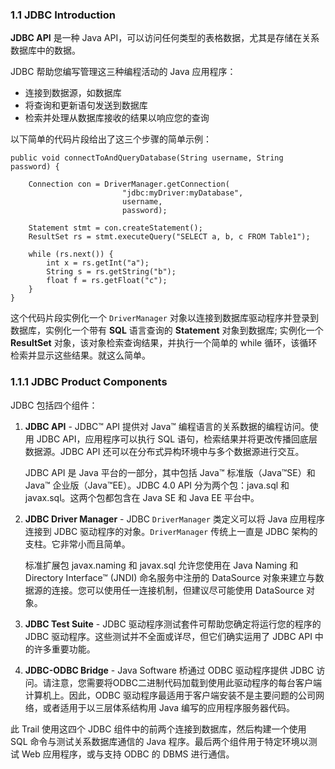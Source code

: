 ### 1.1 JDBC Introduction
**JDBC API** 是一种 Java API，可以访问任何类型的表格数据，尤其是存储在关系数据库中的数据。

JDBC 帮助您编写管理这三种编程活动的 Java 应用程序：

- 连接到数据源，如数据库
- 将查询和更新语句发送到数据库
- 检索并处理从数据库接收的结果以响应您的查询

以下简单的代码片段给出了这三个步骤的简单示例：

```
public void connectToAndQueryDatabase(String username, String password) {

    Connection con = DriverManager.getConnection(
                         "jdbc:myDriver:myDatabase",
                         username,
                         password);

    Statement stmt = con.createStatement();
    ResultSet rs = stmt.executeQuery("SELECT a, b, c FROM Table1");

    while (rs.next()) {
        int x = rs.getInt("a");
        String s = rs.getString("b");
        float f = rs.getFloat("c");
    }
}
```

这个代码片段实例化一个 `DriverManager` 对象以连接到数据库驱动程序并登录到数据库，实例化一个带有 **SQL** 语言查询的 **Statement** 对象到数据库; 实例化一个 **ResultSet** 对象，该对象检索查询结果，并执行一个简单的 while 循环，该循环检索并显示这些结果。就这么简单。

### 1.1.1 JDBC Product Components

JDBC 包括四个组件：

1. **JDBC API** - JDBC™ API 提供对 Java™ 编程语言的关系数据的编程访问。使用 JDBC API，应用程序可以执行 SQL 语句，检索结果并将更改传播回底层数据源。JDBC API 还可以在分布式异构环境中与多个数据源进行交互。

	JDBC API 是 Java 平台的一部分，其中包括 Java™ 标准版（Java™SE）和 Java™ 企业版（Java™EE）。JDBC 4.0 API 分为两个包：java.sql 和 javax.sql。这两个包都包含在 Java SE 和 Java EE 平台中。

2. **JDBC Driver Manager** -  JDBC `DriverManager` 类定义可以将 Java 应用程序连接到 JDBC 驱动程序的对象。`DriverManager` 传统上一直是 JDBC 架构的支柱。它非常小而且简单。

	标准扩展包 javax.naming 和 javax.sql 允许您使用在 Java Naming 和Directory Interface™ (JNDI) 命名服务中注册的 DataSource 对象来建立与数据源的连接。您可以使用任一连接机制，但建议尽可能使用 DataSource 对象。

3. **JDBC Test Suite** -  JDBC 驱动程序测试套件可帮助您确定将运行您的程序的 JDBC 驱动程序。这些测试并不全面或详尽，但它们确实运用了 JDBC API 中的许多重要功能。

4. **JDBC-ODBC Bridge**  -  Java Software 桥通过 ODBC 驱动程序提供 JDBC 访问。请注意，您需要将ODBC二进制代码加载到使用此驱动程序的每台客户端计算机上。因此，ODBC 驱动程序最适用于客户端安装不是主要问题的公司网络，或者适用于以三层体系结构用 Java 编写的应用程序服务器代码。

此 Trail 使用这四个 JDBC 组件中的前两个连接到数据库，然后构建一个使用 SQL 命令与测试关系数据库通信的 Java 程序。最后两个组件用于特定环境以测试 Web 应用程序，或与支持 ODBC 的 DBMS 进行通信。

